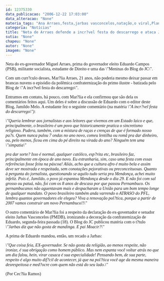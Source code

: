 ```yaml
---
id: 12375330
data_publicacao: "2006-12-22 17:03:00"
data_alteracao: "None"
materia_tags: "Ana Arraes,festa,jarbas vasconcelos,natação,o viral,Planetas"
categoria: "Notícias"
title: "Neta de Arraes defende a incr?vel festa do descarrego e ataca Jarbas, chamando-o de vira casaca"
sutia: "None"
chapeu: "None"
autor: "None"
imagem: "None"
---
```

<p><P><FONT face=Verdana>Neta do ex-governador Miguel Arraes, prima do governador eleito Eduardo Campos (PSB), militante socialista, estudante de Direito e uma das \"Meninas do Blog do JC\". </FONT></P></p>
<p><P><FONT face=Verdana>Com um curr?culo desses, Mar?lia Arraes, 21 anos, não poderia mesmo deixar passar em brancas nuvens o episódio da polêmica confraternização do primo ilustre - batizada pelo Blog de \"A incr?vel festa do descarrego\". </FONT></P></p>
<p><P><FONT face=Verdana>Entramos em contato, há pouco, com Mar?lia e ela confirmou que são dela os comentários feitos aqui. Um deles é sobre a discussão de Eduardo com o editor deste Blog, Jamildo Melo. A estudante fez o seguinte comentário (na matéria <EM>\"A incr?vel festa do descarrego\")</EM>:</FONT></P></p>
<p><P><FONT face=Verdana><EM>\"Queria lembrar aos jornalistas e aos leitores que vivemos em um Estado laico e que, principalmente, o brasileiro é um povo que historicamente pratica o sincretismo religioso. Pudera, também, com a mistura de raças e crenças de que é formado nosso pa?s. Quem nunca pulou 7 ondas no ano novo, comeu lentilha ou romã pra dar dinheiro, ou, pelo menos, ficou em cima do pé direito na virada do ano? Ninguém tem uma \"simpatia\"</p>
<p> pra dar sorte? Isso é normal, qualquer católico, esp?rita etc, brasileiro faz, principalmente em época de ano novo. Eu estranharia, sim, caso uma festa com essas referências fosse feita na páscoa! Aliás, acho que a cultura afro é muito bela e assim deve ser mostrada e respeitada, sem conotações pejorativas ou preconceituosas. Quanto à pergunta do jornalista, questionando se aquilo tudo seria pra Mendonça, achei muito infeliz. Pois é, Jamildo, o povo já espantou Mendonça desde o dia 29. E não foi com sal grosso ou patuá, não, foi com os 8 anos de descaso por que passou Pernambuco. Os pernambucanos não aguentavam mais e despacharam a União para um bom tempo longe de qualquer mandato. O povo brasileiro também anda varrendo o ATRASO do PFL, lembra quantos governadores ele elegeu? Viva a renovação pol?tica, porque a partir de 2007 vamos construir um novo Pernambuco!!\"</EM></FONT></P></p>
<p><P><FONT face=Verdana>O outro comentário de Mar?lia foi a respeito da declaração d</FONT><FONT face=Verdana>o ex-governador e senador eleito Jarbas Vasconcelos (PMDB), ironizando a decoração da confraternização de Eduardo, segunda-feira passada (18). O Blog do JC publicou matéria com o t?tulo </FONT><FONT face=Verdana><EM>\"Jarbas diz que não gosta de mandinga. E pai Moacir?\"</EM></FONT></P></p>
<p><P><FONT face=Verdana>A prima de Eduardo mandou, então, um recado a Jarbas: </FONT></P></p>
<p><P><FONT face=Verdana><EM>\"Que coisa feia, EX-governador. Se não gosta da religião, ao menos respeite, não ironize, é sua obrigação como homem público. Mas nem espanta você voltar atrás no que um dia falou, hein, virar casaca é sua especialidade! Pensando bem, de sua parte, respeito é algo muito dif?cil de acontecer, já que na pol?tica você age da mesma maneira desrespeitosa e med?ocre com quem não está do seu lado.\"</EM></FONT></P></p>
<p><P><FONT face=Verdana>(Por Cec?lia Ramos)</FONT></P> </p>
